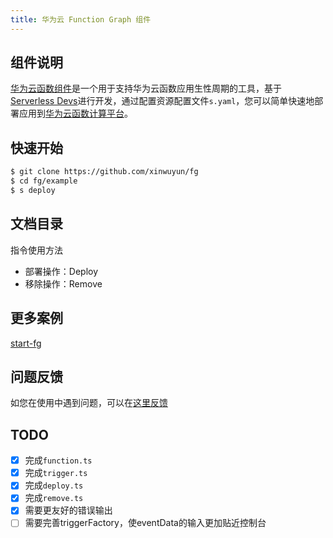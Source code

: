 ```yaml
---
title: 华为云 Function Graph 组件
---
```


## 组件说明

[华为云函数组件](https://github.com/xinwuyun/fg)是一个用于支持华为云函数应用生性周期的工具，基于[Serverless Devs](https://www.serverless-devs.com/)进行开发，通过配置资源配置文件`s.yaml`，您可以简单快速地部署应用到[华为云函数计算平台](https://console.huaweicloud.com/functiongraph/#/serverless/dashboard)。

## 快速开始

```bash
$ git clone https://github.com/xinwuyun/fg
$ cd fg/example
$ s deploy
```

## 文档目录

指令使用方法

- 部署操作：Deploy
- 移除操作：Remove

## 更多案例

[start-fg](https://github.com/xinwuyun/start-fg)

## 问题反馈

如您在使用中遇到问题，可以在[这里反馈](https://github.com/xinwuyun/fg/issues)

## TODO

- [x] 完成`function.ts`
- [x] 完成`trigger.ts`
- [x] 完成`deploy.ts`
- [x] 完成`remove.ts`
- [x] 需要更友好的错误输出
- [ ] 需要完善triggerFactory，使eventData的输入更加贴近控制台